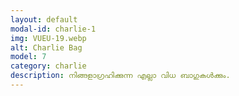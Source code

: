 ```yaml
---
layout: default
modal-id: charlie-1
img: VUEU-19.webp
alt: Charlie Bag
model: 7
category: charlie
description: നിങ്ങളാഗ്രഹിക്കുന്ന എല്ലാ വിധ ബാഗുകൾക്കും.
---
```

